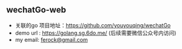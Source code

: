 wechatGo-web
----

- 关联的go 项目地址：https://github.com/youyouqing/wechatGo
- demo url : https://golang.sg.6do.me/ (后续需要微信公众号内访问)
- my email: ferock@gmail.com
